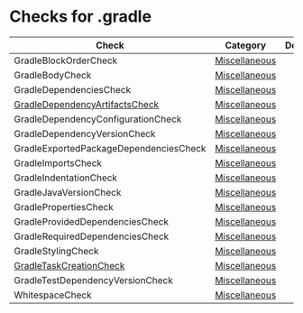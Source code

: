 # Checks for .gradle

Check | Category | Description
----- | -------- | -----------
GradleBlockOrderCheck | [Miscellaneous](miscellaneous_checks.markdown#miscellaneous-checks) | |
GradleBodyCheck | [Miscellaneous](miscellaneous_checks.markdown#miscellaneous-checks) | |
GradleDependenciesCheck | [Miscellaneous](miscellaneous_checks.markdown#miscellaneous-checks) | |
[GradleDependencyArtifactsCheck](checks/gradle_dependency_artifacts_check.markdown#gradledependencyartifactscheck) | [Miscellaneous](miscellaneous_checks.markdown#miscellaneous-checks) | |
GradleDependencyConfigurationCheck | [Miscellaneous](miscellaneous_checks.markdown#miscellaneous-checks) | |
GradleDependencyVersionCheck | [Miscellaneous](miscellaneous_checks.markdown#miscellaneous-checks) | |
GradleExportedPackageDependenciesCheck | [Miscellaneous](miscellaneous_checks.markdown#miscellaneous-checks) | |
GradleImportsCheck | [Miscellaneous](miscellaneous_checks.markdown#miscellaneous-checks) | |
GradleIndentationCheck | [Miscellaneous](miscellaneous_checks.markdown#miscellaneous-checks) | |
GradleJavaVersionCheck | [Miscellaneous](miscellaneous_checks.markdown#miscellaneous-checks) | |
GradlePropertiesCheck | [Miscellaneous](miscellaneous_checks.markdown#miscellaneous-checks) | |
GradleProvidedDependenciesCheck | [Miscellaneous](miscellaneous_checks.markdown#miscellaneous-checks) | |
GradleRequiredDependenciesCheck | [Miscellaneous](miscellaneous_checks.markdown#miscellaneous-checks) | |
GradleStylingCheck | [Miscellaneous](miscellaneous_checks.markdown#miscellaneous-checks) | |
[GradleTaskCreationCheck](checks/gradle_task_creation_check.markdown#gradletaskcreationcheck) | [Miscellaneous](miscellaneous_checks.markdown#miscellaneous-checks) | |
GradleTestDependencyVersionCheck | [Miscellaneous](miscellaneous_checks.markdown#miscellaneous-checks) | |
WhitespaceCheck | [Miscellaneous](miscellaneous_checks.markdown#miscellaneous-checks) | |